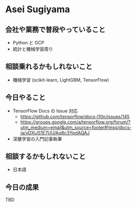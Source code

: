 # Asei Sugiyama

## 会社や業務で普段やっていること

- Python と GCP
- 統計と機械学習周り

## 相談乗れるかもしれないこと

- 機械学習 (scikit-learn, LightGBM, TensorFlow)

## 今日やること

- TensorFlow Docs の Issue 対応
  - https://github.com/tensorflow/docs-l10n/issues/145
  - https://groups.google.com/a/tensorflow.org/forum/?utm_medium=email&utm_source=footer#!msg/docs-ja/xDXiJS1E7UU/Aq8c3YpdAQAJ
- 深層学習の入門記事執筆

## 相談するかもしれないこと

- 日本語

## 今日の成果

TBD

